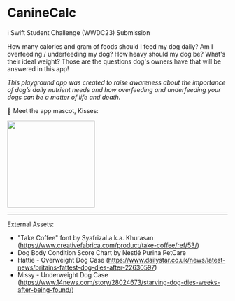 # CanineCalc

ℹ️ Swift Student Challenge (WWDC23) Submission

How many calories and gram of foods should I feed my dog daily? Am I overfeeding / underfeeding my dog? How heavy should my dog be? What's their ideal weight? Those are the questions dog's owners have that will be answered in this app!

_This playground app was created to raise awareness about the importance of dog’s daily nutrient needs and how overfeeding and underfeeding your dogs can be a matter of life and death._


🤎 Meet the app mascot, Kisses:

<img width="200" src="https://user-images.githubusercontent.com/86874779/231844598-695a85b9-13d9-45ef-b581-3ed0763b5156.gif" />

-----
External Assets:
- "Take Coffee" font by Syafrizal a.k.a. Khurasan (https://www.creativefabrica.com/product/take-coffee/ref/53/)
- Dog Body Condition Score Chart by Nestlé Purina PetCare
- Hattie - Overweight Dog Case (https://www.dailystar.co.uk/news/latest-news/britains-fattest-dog-dies-after-22630597)
- Missy - Underweight Dog Case (https://www.14news.com/story/28024673/starving-dog-dies-weeks-after-being-found/)
